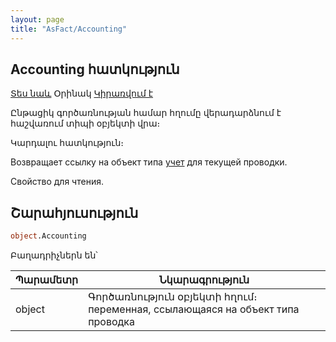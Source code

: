 ```yaml
---
layout: page
title: "AsFact/Accounting"
---
```


## Accounting հատկություն


[Տես նաև](../Asfact.md) Օրինակ [Կիրառվում է](../Asfact.md)

Ընթացիկ գործառնության համար հղումը վերադարձնում է հաշվառում տիպի օբյեկտի վրա։

Կարդալու հատկություն։

Возвращает ссылку на объект типа [учет](../AsAccounting.html) для текущей проводки.

Свойство для чтения.


## Շարահյուսություն

```vb
object.Accounting
```
Բաղադրիչներն են՝

| Պարամետր | Նկարագրություն |
|--|--|
| object | Գործառնություն օբյեկտի հղում։ переменная, ссылающаяся на объект типа проводка |
